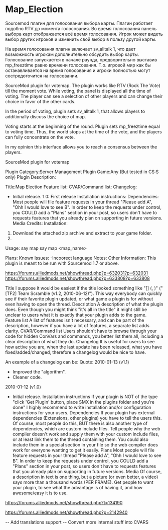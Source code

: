 # Map_Election
Sourcemod плагин для голосования выбора карты.
Плагин работает подобно RTV до момента голосования.
Во время голосования панель выбора карт отображается всё время голосования.
Игрок может видеть выбор других игроков и изменить свой выбор в пользу другой карты.

На время голосования плагин включает sv_alltalk 1, что дает возможность игрокам дополнительно обсудить выбор карты.
Голосование запускается в начале раунда, предворительно выставив  mp_freeztime  равно времени голосования.
Т.о. игровой мир как бы останавливается на время голосования и игроки полностью могут состредоточится на голосовании.


SourceMod plugin for votemap.
The plugin works like RTV (Rock The Vote) till the moment vote.
While voting, the panel is displayed all the time of voting.
The player can see a selection of other players and can change their choice in favor of the other cards.

In the period of voting, plugin sets sv_alltalk 1, that allows players to additionally discuss the choice of map.

Voting starts at the beginning of the round. Plugin sets mp_freeztime equal to voting time.
Thus, the world stops at the time of the vote, and the players can fully concentrate on the vote.

In my opinion this interface allows you to reach a consensus between the players.

SourceMod plugin for votemap

Plugin Category:Server Management
Plugin Game:Any (But tested in CS:S only)
Plugin Description: 

Title:Map Election
Feature list:
CVAR/Command list:
Changelog:
* Initial release.
1.0: First release
Installation instructions:
Dependencies:
Most people will file feature requests in your thread "Please add A", "Ohh I would love to see B". In order to keep the requests under control, you COULD add a "Plans" section in your post, so users don't have to requests features that you already plan on supporting in future versions.
Media
Credits:
Installation:
1. Download the attached zip archive and extract to your game folder.
2. 
Usage:
say map 
say map <map_name>

Plans:
Known Issues:
-Incoorect language
Notes:
Other Information:
This plugin is meant to be run with Sourcemod 1.7 or above.


https://forums.alliedmods.net/showthread.php?p=632031?p=632031
https://forums.alliedmods.net/showthread.php?p=633808?p=633808











Title
I suppose it would be easiest if the title looked something like "[<game>] <plugin name> (<version>, <date>)" ("[TF2] Team Scramble (v1.2, 2010-06-12)"). This way everybody can quickly see if their favorite plugin updated, or what game a plugin is for without even having to open the thread.
Description
A description of what the plugin does. Even though you might think "it's all in the title" it might still be unclear to users what it is exactly that your plugin adds to the game.
Feature list
A list of features isn't necessary, and can be part of the description, however if you have a lot of features, a separate list adds clarity.
CVAR/Command list
Users shouldn't have to browse through your code for hidden ConVars and commands, you better list them all, including a clear description of what they do.
Changelog
It is useful for users to see how active you are, when the last update has been released, what you have fixed/added/changed, therefore a changelog would be nice to have.

An example of a changelog can be:
Quote:
2010-01-13 (v1.1)

* Improved the "algorithm".
* Cleaner code.

2010-01-12 (v1.0)

* Initial release.
Installation instructions
If your plugin is NOT of the type "click 'Get Plugin' button, place SMX in the plugins folder and you're done" I highly recommend to write installation and/or configuration instructions for your users.
Dependencies
If your plugin has external dependencies (Extensions, other plugins) you have to tell the users this. Of course, most people do this, BUT there is also another type of dependencies, which are custom include files. Tell people why the web compiler doesn't work and supply them with your custom include files, or at least link them to the thread containing them. You could also include them in a special section in your file so the web compiler does work for everyone wanting to get it easily.
Plans
Most people will file feature requests in your thread "Please add A", "Ohh I would love to see B". In order to keep the requests under control, you COULD add a "Plans" section in your post, so users don't have to requests features that you already plan on supporting in future versions.
Media
Of course, a description in text is one thing, but a picture (or even better, a video) says more than a thousand words (PER FRAME). Get people to want your plugin, to see what the advantage is of having it, and how awesome/easy it is to use.

https://forums.alliedmods.net/showthread.php?t=134190


https://forums.alliedmods.net/showthread.php?p=2142940

-- Add translations support
-- Convert more internal stuff into CVARS
